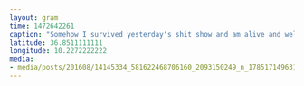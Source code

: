```yaml
---
layout: gram
time: 1472642261
caption: "Somehow I survived yesterday's shit show and am alive and well enough for a different flight to London today. I couldn't have done it with out these two caring, generous, and beautiful women. Words will never do it justice! How can I ever repay them?! 😘"
latitude: 36.8511111111
longitude: 10.2272222222
media:
- media/posts/201608/14145334_581622468706160_2093150249_n_17851714963114032.jpg
---
```

